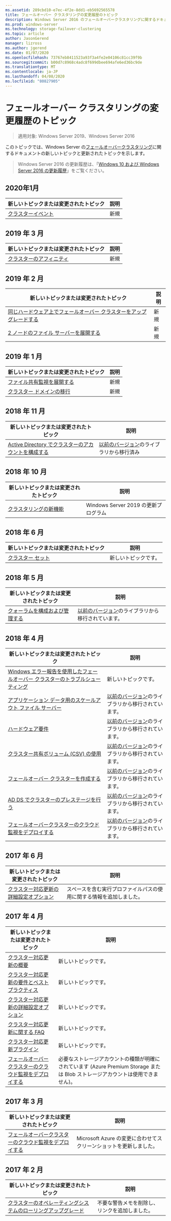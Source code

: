 ```yaml
---
ms.assetid: 289cbd10-e7ec-4f2e-8dd1-eb5692565578
title: フェールオーバー クラスタリングの変更履歴のトピック
description: Windows Server 2016 のフェールオーバークラスタリングに関するドキュメントの新しいトピックと更新されたトピック
ms.prod: windows-server
ms.technology: storage-failover-clustering
ms.topic: article
author: JasonGerend
manager: lizross
ms.author: jgerend
ms.date: 01/07/2020
ms.openlocfilehash: 73767eb8411523a93f3a4fe2e04106c81cc39f9b
ms.sourcegitcommit: b00d7c8968c4adc8f699dbee694afe6ed36bc9de
ms.translationtype: MT
ms.contentlocale: ja-JP
ms.lasthandoff: 04/08/2020
ms.locfileid: "80827905"
---
```

# <a name="change-history-for-failover-clustering-topics"></a>フェールオーバー クラスタリングの変更履歴のトピック

>適用対象: Windows Server 2019、Windows Server 2016

このトピックでは、Windows Server の[フェールオーバークラスタリング](failover-clustering-overview.md)に関するドキュメントの新しいトピックと更新されたトピックを示します。

> Windows Server 2016 の更新履歴は、「[Windows 10 および Windows Server 2016 の更新履歴](https://support.microsoft.com/help/4000825/windows-10-and-windows-server-2016-update-history)」をご覧ください。

## <a name="january-2020"></a>2020年1月

|新しいトピックまたは変更されたトピック                                    |説明 |
|--------------------------------------------------------|------------|
|[クラスターイベント](system-events.md)| 新規     |

## <a name="march-2019"></a>2019 年 3 月

|新しいトピックまたは変更されたトピック                                    |説明 |
|--------------------------------------------------------|------------|
|[クラスターのアフィニティ](cluster-affinity.md)| 新規     |

## <a name="february-2019"></a>2019 年 2 月

|新しいトピックまたは変更されたトピック                                    |説明 |
|--------------------------------------------------------|------------|
| [同じハードウェア上でフェールオーバー クラスターをアップグレードする](upgrade-option-same-hardware.md)| 新規 |
|[2 ノードのファイル サーバーを展開する](deploy-two-node-clustered-file-server.md)| 新規 |

## <a name="january-2019"></a>2019 年 1 月

|新しいトピックまたは変更されたトピック                                    |説明 |
|--------------------------------------------------------|------------|
|[ファイル共有監視を展開する](file-share-witness.md)    | 新規        |
|[クラスター ドメインの移行](cluster-domain-migration.md) | 新規        |

## <a name="november-2018"></a>2018 年 11 月

|新しいトピックまたは変更されたトピック|説明|
|---|---|
|[Active Directory でクラスターのアカウントを構成する](configure-ad-accounts.md)|[以前のバージョン](https://docs.microsoft.com/previous-versions/windows/it-pro/windows-server-2008-R2-and-2008/)のライブラリから移行済み|

## <a name="october-2018"></a>2018 年 10 月

|新しいトピックまたは変更されたトピック|説明|
|---|---|
|[クラスタリングの新機能](whats-new-in-failover-clustering.md)| Windows Server 2019 の更新プログラム|

## <a name="june-2018"></a>2018 年 6 月

|新しいトピックまたは変更されたトピック|説明|
|---|---|
|[クラスター セット](../storage/storage-spaces/cluster-sets.md)| 新しいトピックです。|

## <a name="may-2018"></a>2018 年 5 月

|新しいトピックまたは変更されたトピック|説明|
|---|---|
|[クォーラムを構成および管理する](manage-cluster-quorum.md) | [以前のバージョン](https://docs.microsoft.com/previous-versions/windows/it-pro/windows-server-2012-R2-and-2012)のライブラリから移行されています。 |

## <a name="april-2018"></a>2018 年 4 月

|新しいトピックまたは変更されたトピック|説明|
|---|---|
|[Windows エラー報告を使用したフェールオーバー クラスターのトラブルシューティング](troubleshooting-using-WER-reports.md)| 新しいトピックです。 |
|[アプリケーション データ用のスケールアウト ファイル サーバー](sofs-overview.md)|[以前のバージョン](https://docs.microsoft.com/previous-versions/windows/it-pro/windows-server-2012-R2-and-2012)のライブラリから移行されています。|
|[ハードウェア要件](clustering-requirements.md)|[以前のバージョン](https://docs.microsoft.com/previous-versions/windows/it-pro/windows-server-2012-R2-and-2012)のライブラリから移行されています。|
|[クラスター共有ボリューム (CSV) の使用](failover-cluster-csvs.md)|[以前のバージョン](https://docs.microsoft.com/previous-versions/windows/it-pro/windows-server-2012-R2-and-2012)のライブラリから移行されています。|
|[フェールオーバー クラスターを作成する](create-failover-cluster.md)|[以前のバージョン](https://docs.microsoft.com/previous-versions/windows/it-pro/windows-server-2012-R2-and-2012)のライブラリから移行されています。|
|[AD DS でクラスターのプレステージを行う](prestage-cluster-adds.md)|[以前のバージョン](https://docs.microsoft.com/previous-versions/windows/it-pro/windows-server-2012-R2-and-2012)のライブラリから移行されています。|
|[フェールオーバークラスターのクラウド監視をデプロイする](deploy-cloud-witness.md)|[以前のバージョン](https://docs.microsoft.com/previous-versions/windows/it-pro/windows-server-2012-R2-and-2012)のライブラリから移行されています。|

## <a name="june-2017"></a>2017 年 6 月

|新しいトピックまたは変更されたトピック|説明|
|---|---|
|[クラスター対応更新の詳細設定オプション](cluster-aware-updating-options.md)|スペースを含む実行プロファイルパスの使用に関する情報を追加しました。|

## <a name="april-2017"></a>2017 年 4 月

|新しいトピックまたは変更されたトピック|説明|
|---|---|
|[クラスター対応更新の概要](cluster-aware-updating.md)|新しいトピックです。|
|[クラスター対応更新の要件とベスト プラクティス](cluster-aware-updating-requirements.md)|新しいトピックです。|
|[クラスター対応更新の詳細設定オプション](cluster-aware-updating-options.md)|新しいトピックです。|
|[クラスター対応更新に関する FAQ](cluster-aware-updating-faq.md)|新しいトピックです。|
|[クラスター対応更新プラグイン](cluster-aware-updating-plug-ins.md)|新しいトピックです。|
|[フェールオーバークラスターのクラウド監視をデプロイする](deploy-cloud-witness.md)|必要なストレージアカウントの種類が明確にされています (Azure Premium Storage または Blob ストレージアカウントは使用できません)。|

## <a name="march-2017"></a>2017 年 3 月

|新しいトピックまたは変更されたトピック|説明|
|---|---|
|[フェールオーバークラスターのクラウド監視をデプロイする](deploy-cloud-witness.md)| Microsoft Azure の変更に合わせてスクリーンショットを更新しました。|

## <a name="february-2017"></a>2017 年 2 月

|新しいトピックまたは変更されたトピック|説明|
|---|---|
|[クラスターのオペレーティングシステムのローリングアップグレード](Cluster-Operating-System-Rolling-Upgrade.md)|不要な警告メモを削除し、リンクを追加しました。|